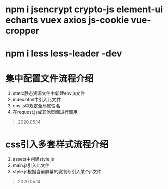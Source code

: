 # npm i jsencrypt crypto-js element-ui echarts vuex axios js-cookie vue-cropper
# npm i less less-leader -dev

# 集中配置文件流程介绍
1. static静态资源文件中新建env.js文件
2. index.html中引入此文件
3. env.js中规定全局属性名
4. 在request.js或其他页面进行调用
> 2020.05.14

# css引入多套样式流程介绍
1. assets中创建style.js
2. main.js引入此文件
3. style.js根据当前屏幕的宽判断引入某个js文件
> 2020.05.14

